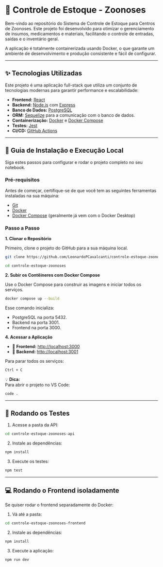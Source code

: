# 🧪 Controle de Estoque - Zoonoses

Bem-vindo ao repositório do Sistema de Controle de Estoque para Centros de Zoonoses. Este projeto foi desenvolvido para otimizar o gerenciamento de insumos, medicamentos e materiais, facilitando o controle de entradas, saídas e o inventário geral.

A aplicação é totalmente containerizada usando Docker, o que garante um ambiente de desenvolvimento e produção consistente e fácil de configurar.

---

## ✨ Tecnologias Utilizadas

Este projeto é uma aplicação full-stack que utiliza um conjunto de tecnologias modernas para garantir performance e escalabilidade:

- **Frontend:** [React](https://reactjs.org/)
- **Backend:** [Node.js](https://nodejs.org/) com [Express](https://expressjs.com/)
- **Banco de Dados:** [PostgreSQL](https://www.postgresql.org/)
- **ORM:** [Sequelize](https://sequelize.org/) para a comunicação com o banco de dados.
- **Containerização:** [Docker](https://www.docker.com/) e [Docker Compose](https://docs.docker.com/compose/)
- **Testes:** [Jest](https://jestjs.io/)
- **CI/CD:** [GitHub Actions](https://github.com/features/actions)

---

## 🚀 Guia de Instalação e Execução Local

Siga estes passos para configurar e rodar o projeto completo no seu notebook.

### Pré-requisitos

Antes de começar, certifique-se de que você tem as seguintes ferramentas instaladas na sua máquina:

- [Git](https://git-scm.com/)
- [Docker](https://www.docker.com/products/docker-desktop/)
- [Docker Compose](https://docs.docker.com/compose/install/) (geralmente já vem com o Docker Desktop)

### Passo a Passo

**1. Clonar o Repositório**

Primeiro, clone o projeto do GitHub para a sua máquina local.

```bash
git clone https://github.com/LeonardoPCavalcanti/controle-estoque-zoonoses.git

cd controle-estoque-zoonoses
```

**2. Subir os Contêineres com Docker Compose**

Use o Docker Compose para construir as imagens e iniciar todos os serviços.

```bash
docker compose up --build
```

Esse comando inicializa:

- PostgreSQL na porta 5432.
- Backend na porta 3001.
- Frontend na porta 3000.

**4. Acessar a Aplicação**

- 🔗 **Frontend:** [http://localhost:3000](http://localhost:3000)
- 🔗 **Backend:** [http://localhost:3001](http://localhost:3001)

Para parar todos os serviços:

```bash
Ctrl + C
```

💡 **Dica:**  
Para abrir o projeto no VS Code:

```bash
code .
```

---

## 🧪 Rodando os Testes

1. Acesse a pasta da API:

```bash
cd controle-estoque-zoonoses-api
```

2. Instale as dependências:

```bash
npm install
```

3. Execute os testes:

```bash
npm test
```

---

## 💻 Rodando o Frontend isoladamente

Se quiser rodar o frontend separadamente do Docker:

1. Vá até a pasta:

```bash
cd controle-estoque-zoonoses-frontend
```

2. Instale as dependências:

```bash
npm install
```

3. Execute a aplicação:

```bash
npm run dev
```
